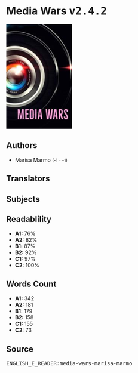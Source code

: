 # Media Wars <kbd>v2.4.2</kbd>

![](./cover.medium.jpg "")

## Authors


 - Marisa Marmo <small>(-1 - -1)</small>

## Translators



## Subjects



## Readablility


 - **A1:** 76%
 - **A2:** 82%
 - **B1:** 87%
 - **B2:** 92%
 - **C1:** 97%
 - **C2:** 100%

## Words Count


 - **A1:** 342
 - **A2:** 181
 - **B1:** 179
 - **B2:** 158
 - **C1:** 155
 - **C2:** 73

## Source


<kbd>ENGLISH_E_READER:media-wars-marisa-marmo</kbd>

